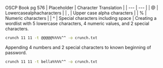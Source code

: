 OSCP Book pg 576
| Placeholder | Character Translation |
| --- | --- |
| @ | Lowercasealphacharacters |
| , | Upper case alpha characters |
| % | Numeric characters |
| ^ | Special characters including space |
Creating a wordlist with 5 lowercase characters, 4 numeric values, and 2 special characters.
```bash - kali
crunch 11 11 -t @@@@@%%%%^^ -o crunch.txt
```
Appending 4 numbers and 2 special characters to known beginning of password.
```bash - kali
crunch 11 11 -t bella%%%%^^ -o crunch.txt
```
